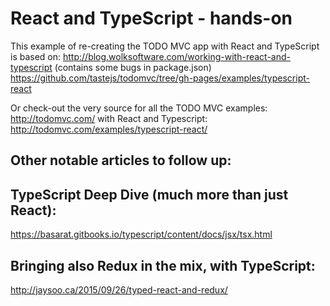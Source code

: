 # React and TypeScript - hands-on
This example of re-creating the TODO MVC app with React and TypeScript is based on:
http://blog.wolksoftware.com/working-with-react-and-typescript (contains some bugs in package.json)
https://github.com/tastejs/todomvc/tree/gh-pages/examples/typescript-react

Or check-out the very source for all the TODO MVC examples:
http://todomvc.com/
with React and Typescript: http://todomvc.com/examples/typescript-react/

## Other notable articles to follow up:

## TypeScript Deep Dive (much more than just React):
https://basarat.gitbooks.io/typescript/content/docs/jsx/tsx.html

## Bringing also Redux in the mix, with TypeScript:
http://jaysoo.ca/2015/09/26/typed-react-and-redux/
